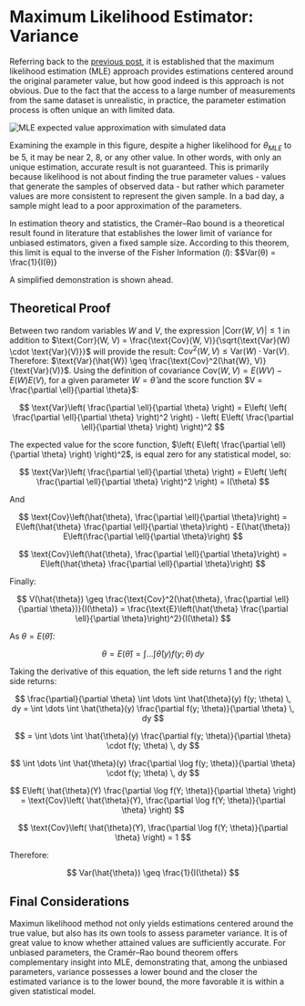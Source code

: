 # Maximum Likelihood Estimator: Variance

Referring back to the [previous post](https://github.com/MSegalaEQ/mle-simulation-and-analysis), it is established that the maximum likelihood estimation (MLE) approach provides estimations centered around the original parameter value, but how good indeed is this approach is not obvious. Due to the fact that the access to a large number of measurements from the same dataset is unrealistic, in practice, the parameter estimation process is often unique an with limited data.

![MLE expected value approximation with simulated data]([multiple-sample-result.png](https://github.com/MSegalaEQ/mle-simulation-and-analysis/raw/main/multiple-sample-result.png))

Examining the example in this figure, despite a higher likelihood for $`θ_{MLE}`$ to be 5, it may be near 2, 8, or any other value. In other words, with only an unique estimation, accurate result is not guaranteed. This is primarily because likelihood is not about finding the true parameter values - values that generate the samples of observed data - but rather which parameter values are more consistent to represent the given sample. In a bad day, a sample might lead to a poor approximation of the parameters.

In estimation theory and statistics, the Cramér–Rao bound is a theoretical result found in literature that establishes the lower limit of variance for unbiased estimators, given a fixed sample size. According to this theorem, this limit is equal to the inverse of the Fisher Information ($I$):
$$Var(θ) = \frac{1}{I(θ)}

A simplified demonstration is shown ahead.

## Theoretical Proof

Between two random variables $W$ and $V$, the expression $|\text{Corr}(W, V)| \leq 1$ in addition to $\text{Corr}(W, V) = \frac{\text{Cov}(W, V)}{\sqrt{\text{Var}(W) \cdot \text{Var}(V)}}$ will provide the result: $\text{Cov}^2(W, V) \leq \text{Var}(W) \cdot \text{Var}(V)$. Therefore: $\text{Var}(\hat{W}) \geq \frac{\text{Cov}^2(\hat{W}, V)}{\text{Var}(V)}$. Using the definition of covariance $\text{Cov}(W, V) = E(WV) - E(W)E(V)$, for a given parameter $W = \hat{\theta}$ and the score function $V = \frac{\partial \ell}{\partial \theta}$:

$$
\text{Var}\left( \frac{\partial \ell}{\partial \theta} \right) = E\left( \left( \frac{\partial \ell}{\partial \theta} \right)^2 \right) - \left( E\left( \frac{\partial \ell}{\partial \theta} \right) \right)^2
$$

The expected value for the score function, $\left( E\left( \frac{\partial \ell}{\partial \theta} \right) \right)^2$, is equal zero for any statistical model, so:

$$
\text{Var}\left( \frac{\partial \ell}{\partial \theta} \right) = E\left( \left( \frac{\partial \ell}{\partial \theta} \right)^2 \right) = I(\theta)
$$

And

$$
\text{Cov}\left(\hat{\theta}, \frac{\partial \ell}{\partial \theta}\right) = E\left(\hat{\theta} \frac{\partial \ell}{\partial \theta}\right) - E(\hat{\theta}) E\left(\frac{\partial \ell}{\partial \theta}\right)
$$

$$
\text{Cov}\left(\hat{\theta}, \frac{\partial \ell}{\partial \theta}\right) = E\left(\hat{\theta} \frac{\partial \ell}{\partial \theta}\right)
$$

Finally:

$$
V(\hat{\theta}) \geq \frac{\text{Cov}^2(\hat{\theta}, \frac{\partial \ell}{\partial \theta})}{I(\theta)} = \frac{\text{E}\left(\hat{\theta} \frac{\partial \ell}{\partial \theta}\right)^2}{I(\theta)}
$$

As $\theta = E(\hat{\theta})$:

$$
\theta = E(\hat{\theta}) = \int \dots \int \hat{\theta}(y) f(y; \theta) \, dy
$$

Taking the derivative of this equation, the left side returns 1 and the right side returns:

$$
\frac{\partial}{\partial \theta} \int \dots \int \hat{\theta}(y) f(y; \theta) \, dy = \int \dots \int \hat{\theta}(y) \frac{\partial f(y; \theta)}{\partial \theta} \, dy
$$

$$
= \int \dots \int \hat{\theta}(y) \frac{\partial f(y; \theta)}{\partial \theta} \cdot f(y; \theta) \, dy
$$

$$
\int \dots \int \hat{\theta}(y) \frac{\partial \log f(y; \theta)}{\partial \theta} \cdot f(y; \theta) \, dy
$$

$$
E\left( \hat{\theta}(Y) \frac{\partial \log f(Y; \theta)}{\partial \theta} \right) = \text{Cov}\left( \hat{\theta}(Y), \frac{\partial \log f(Y; \theta)}{\partial \theta} \right)
$$

$$
\text{Cov}\left( \hat{\theta}(Y), \frac{\partial \log f(Y; \theta)}{\partial \theta} \right) = 1
$$

Therefore:

$$
Var(\hat{\theta}) \geq \frac{1}{I(\theta)}
$$

## Final Considerations

Maximun likelihood method not only yields estimations centered around the true value, but also has its own tools to assess parameter variance. It is of great value to know whether attained values are sufficiently accurate. For unbiased parameters, the Cramér–Rao bound theorem offers complementary insight into MLE, demonstrating that, among the unbiased parameters, variance possesses a lower bound and the closer the estimated variance is to the lower bound, the more favorable it is within a given statistical model.
